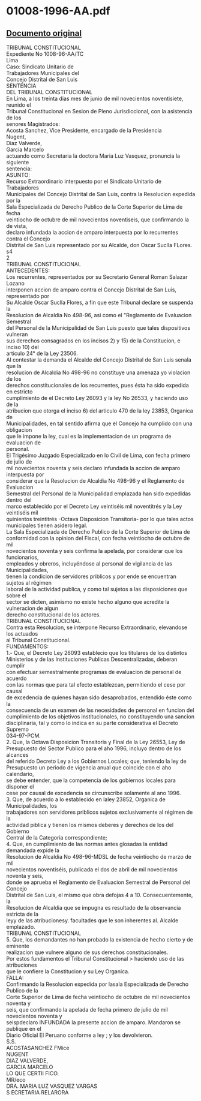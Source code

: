 
01008-1996-AA.pdf
=================
  
[Documento original](https://tc.gob.pe/jurisprudencia/1997/01008-1996-AA.pdf)  
---  
TRIBUNAL CONSTITUCIONAL  
Expediente No 1008-96-AA/TC  
Lima  
Caso: Sindicato Unitario de  
Trabajadores Municipales del  
Concejo Distrital de San Luis  
SENTENCIA  
DEL TRIBUNAL CONSTITUCIONAL  
En Lima, a los treinta dias mes de junio de mil novecientos noventisiete, reunido el  
Tribunal Constitucional en Sesion de Pleno Jurisdiccional, con la asistencia de los  
senores Magistrados:  
Acosta Sanchez, Vice Presidente, encargado de la Presidencia  
Nugent,  
Diaz Valverde,  
Garcia Marcelo  
actuando como Secretaria la doctora Maria Luz Vasquez, pronuncia la siguiente  
sentencia:  
ASUNTO:  
Recurso Extraordinario interpuesto por el Sindicato Unitario de Trabajadores  
Municipales del Concejo Distrital de San Luis, contra la Resolucion expedida por la  
Sala Especializada de Derecho Publico de la Corte Superior de Lima de fecha  
veintiocho de octubre de mil novecientos noventiseis, que confirmando la de vista,  
declaro infundada la accion de amparo interpuesta por lo recurrentes contra el Concejo  
Distrital de San Luis representado por su Alcalde, don Oscar Suclla FLores.  
s4  
2  
TRIBUNAL CONSTITUCIONAL  
ANTECEDENTES:  
Los recurrentes, representados por su Secretario General Roman Salazar Lozano  
interponen accion de amparo contra el Concejo Distrital de San Luis, representado por  
Su Alcalde Oscar Suclla Flores, a fin que este Tribunal declare se suspenda la  
Resolucion de Alcaldia No 498-96, asi como el "Reglamento de Evaluacion Semestral  
del Personal de la Municipalidad de San Luis puesto que tales dispositivos vulneran  
sus derechos consagrados en los incisos 2) y 15) de la Constitucion, e inciso 10) del  
articulo 24° de la Ley 23506.  
Al contestar la demanda el Alcalde del Concejo Distrital de San Luis senala que la  
resolucion de Alcaldia No 498-96 no constituye una amenaza yo violacion de los  
derechos constitucionales de los recurrentes, pues ésta ha sido expedida en estricto  
cumplimiento de el Decreto Ley 26093 y la ley No 26533, y haciendo uso de la  
atribucion que otorga el inciso 6) del articulo 470 de la ley 23853, Organica de  
Municipalidades, en tal sentido afirma que el Concejo ha cumplido con una obligacion  
que le impone la ley, cual es la implementacion de un programa de evaluacion de  
personal.  
El Trigésimo Juzgado Especializado en lo Civil de Lima, con fecha primero de julio de  
mil novecientos noventa y seis declaro infundada la accion de amparo interpuesta por  
considerar que la Resolucion de Alcaldia No 498-96 y el Reglamento de Evaluacion  
Semestral del Personal de la Municipalidad emplazada han sido expedidas dentro del  
marco establecido por el Decreto Ley veintiséis mil noventitrés y la Ley veintiséis mil  
quinientos treintitrés -Octava Disposicion Transitoria- por lo que tales actos  
municipales tienen asidero legal.  
La Sala Especializada de Derecho Publico de la Corte Superior de Lima de  
conformidad con la opinion del Fiscal, con fecha veintiocho de octubre de mil  
novecientos noventa y seis confirma la apelada, por considerar que los funcionarios,  
empleados y obreros, incluyéndose al personal de vigilancia de las Municipalidades,  
tienen la condicion de servidores priblicos y por ende se encuentran sujetos al régimen  
laboral de la actividad publica, y como tal sujetos a las disposiciones que sobre el  
sector se dicten, asimismo no existe hecho alguno que acredite la vulneracion de algun  
derecho constitucional de los actores.  
TRIBUNAL CONSTITUCIONAL  
Contra esta Resolucion, se interpone Recurso Extraordinario, elevandose los actuados  
al Tribunal Constitucional.  
FUNDAMENTOS:  
1.- Que, el Decreto Ley 26093 establecio que los titulares de los distintos  
Ministerios y de las Instituciones Publicas Descentralizadas, deberan cumplir  
con efectuar semestralmente programas de evaluacion de personal de acuerdo  
con las normas que para tal efecto establezcan, permitiendo el cese por causal  
de excedencia de quienes hayan sido desaprobados, entendido éste como la  
consecuencia de un examen de las necesidades de personal en funcion del  
cumplimiento de los objetivos institucionales, no constituyendo una sancion  
disciplinaria, tal y como lo indica en su parte considerativa el Decreto Supremo  
034-97-PCM.  
2. Que, la Octava Disposicion Transitoria y Final de la Ley 26553, Ley de  
Presupuesto del Sector Publico para el aho 1996, incluyo dentro de los alcances  
del referido Decreto Ley a los Gobiernos Locales; que, teniendo la ley de  
Presupuesto un periodo de vigencia anual que coincide con el aho calendario,  
se debe entender, que la competencia de los gobiernos locales para disponer el  
cese por causal de excedencia se circunscribe solamente al ano 1996.  
3. Que, de acuerdo a lo establecido en laley 23852, Organica de Municipalidades, los  
trabajadores son servidores priblicos sujetos exclusivamente al régimen de la  
actividad piblica y tienen los mismos deberes y derechos de los del Gobierno  
Central de la Categoria correspondiente;  
4. Que, en cumplimiento de las normas antes glosadas la entidad demandada expide la  
Resolucion de Alcaldia No 498-96-MDSL de fecha veintiocho de marzo de mil  
novecientos noventiséis, publicada el dos de abril de mil novecientos noventa y seis,  
donde se aprueba el Reglamento de Evaluacion Semestral de Personal del Concejo  
Distrital de San Luis, el mismo que obra defojas 4 a 10. Consecuentemente, la  
Resolucion de Alcaldia que se impugna es resultado de la observancia estricta de la  
leyy de las atribucionesy. facultades que le son inherentes al. Alcalde emplazado.  
TRIBUNAL CONSTITUCIONAL  
5. Que, los demandantes no han probado la existencia de hecho cierto y de eminente  
realizacion que vulnere alguno de sus derechos constitucionales.  
Por estos fundamentos el Tribunal Constitucional > haciendo uso de las atribuciones  
que le confiere la Constitucion y su Ley Organica.  
FALLA:  
Confirmando la Resolucion expedida por lasala Especializada de Derecho Publico de la  
Corte Superior de Lima de fecha veintiocho de octubre de mil novecientos noventa y  
seis, que confirmando la apelada de fecha primero de julio de mil novecientos noventa y  
seispdeclaro INFUNDADA la presente accion de amparo. Mandaron se publique en el  
Diario Oficial El Peruano conforme a ley ; y los devolvieron.  
S.S.  
ACOSTASANCHEZ FMice  
NUGENT  
DIAZ VALVERDE,  
GARCIA MARCELO  
LO QUE CERTII FICO.  
MR/eco  
DRA. MARIA LUZ VASQUEZ VARGAS  
S ECRETARIA RELARORA